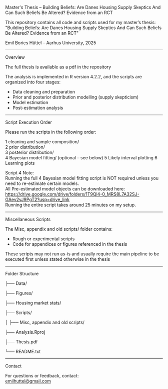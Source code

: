 Master's Thesis – Building Beliefs: Are Danes Housing Supply Skeptics And Can Such Beliefs Be Altered? Evidence from an RCT

This repository contains all code and scripts used for my master’s thesis:  
"Building Beliefs: Are Danes Housing Supply Skeptics And Can Such Beliefs Be Altered? Evidence from an RCT"

Emil Bories Hüttel – Aarhus University, 2025

-------------------------------------------------------------------------------

Overview

The full thesis is available as a pdf in the repository 

The analysis is implemented in R version 4.2.2, and the scripts are organized into four stages:  
- Data cleaning and preparation  
- Prior and posterior distribution modelling (supply skepticism)
- Model estimation  
- Post-estimation analysis

-------------------------------------------------------------------------------

Script Execution Order

Please run the scripts in the following order:

1 cleaning and sample composition/  
2 prior distribution/  
3 posterior distribution/  
4 Bayesian model fitting/ (optional – see below)
5 Likely interval plotting 
6 Learning plots  

Script 4 Note:  
Running the full 4 Bayesian model fitting script is NOT required unless you need to re-estimate certain models.  
All Pre-estimated model objects can be downloaded here: https://drive.google.com/drive/folders/1T9Ql4-0_MRS8L7A32SJ-GAev2vJ9PgT2?usp=drive_link   
Running the entire script takes around 25 minutes on my setup.

-------------------------------------------------------------------------------

Miscellaneous Scripts

The Misc, appendix and old scripts/ folder contains:

- Rough or experimental scripts  
- Code for appendices or figures referenced in the thesis  

These scripts may not run as-is and usually require the main pipeline to be executed first unless stated otherwise in the thesis 

-------------------------------------------------------------------------------

Folder Structure

├── Data/

├── Figures/

├── Housing market stats/

├── Scripts/

│   ├── Misc, appendix and old scripts/ 

├── Analysis.Rproj

├── Thesis.pdf

└── README.txt

-------------------------------------------------------------------------------

Contact

For questions or feedback, contact:  
emilhuttel@gmail.com
